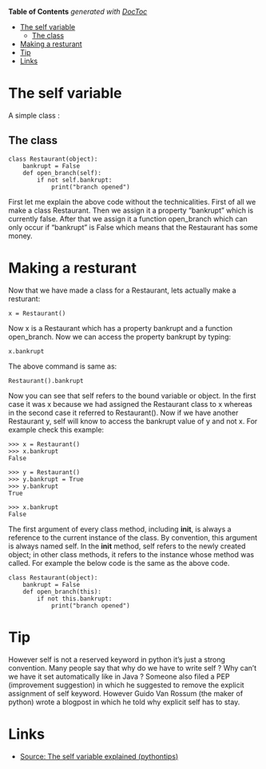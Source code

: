<!-- START doctoc generated TOC please keep comment here to allow auto update -->
<!-- DON'T EDIT THIS SECTION, INSTEAD RE-RUN doctoc TO UPDATE -->
**Table of Contents**  *generated with [DocToc](https://github.com/thlorenz/doctoc)*

- [The self variable](#the-self-variable)
  - [The class](#the-class)
- [Making a resturant](#making-a-resturant)
- [Tip](#tip)
- [Links](#links)

<!-- END doctoc generated TOC please keep comment here to allow auto update -->

# The self variable

A simple class :

## The class

```
class Restaurant(object):
    bankrupt = False
    def open_branch(self):
        if not self.bankrupt:
            print("branch opened")
```

First let me explain the above code without the technicalities. First of all we make a class Restaurant. Then we assign it a property “bankrupt” which is currently false. After that we assign it a function open_branch which can only occur if “bankrupt” is False which means that the Restaurant has some money.

# Making a resturant

Now that we have made a class for a Restaurant, lets actually make a resturant:

```
x = Restaurant()
```

Now x is a Restaurant which has a property bankrupt and a function open_branch. Now we can access the property bankrupt by typing:

```
x.bankrupt
```

The above command is same as:

```
Restaurant().bankrupt
```

Now you can see that self refers to the bound variable or object. In the first case it was x because we had assigned the Restaurant class to x whereas in the second case it referred to Restaurant(). Now if we have another Restaurant y, self will know to access the bankrupt value of y and not x. For example check this example:

```
>>> x = Restaurant()
>>> x.bankrupt
False

>>> y = Restaurant()
>>> y.bankrupt = True
>>> y.bankrupt
True

>>> x.bankrupt
False
```

The first argument of every class method, including __init__, is always a reference to the current instance of the class. By convention, this argument is always named self. In the __init__ method, self refers to the newly created object; in other class methods, it refers to the instance whose method was called. For example the below code is the same as the above code.

```
class Restaurant(object):
    bankrupt = False
    def open_branch(this):
        if not this.bankrupt:
            print("branch opened")
```

# Tip

However self is not a reserved keyword in python it’s just a strong convention. Many people say that why do we have to write self ? Why can’t we have it set automatically like in Java ? Someone also filed a PEP (improvement suggestion) in which he suggested to remove the explicit assignment of self keyword. However Guido Van Rossum (the maker of python) wrote a blogpost in which he told why explicit self has to stay.

# Links

* [Source: The self variable explained (pythontips)](https://pythontips.com/2013/08/07/the-self-variable-in-python-explained/)
